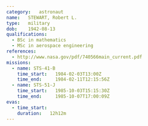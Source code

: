 ```yaml
---
category:	astronaut
name:	STEWART, Robert L.
type:	military
dob:	1942-08-13
qualifications:
  - BSc in mathematics
  - MSc in aerospace engineering
references:
  - http://www.nasa.gov/pdf/740566main_current.pdf
missions:
  - name: STS-41-B
    time_start:   1984-02-03T13:00Z
    time_end:     1984-02-11T12:15:56Z
  - name: STS-51-J
    time_start:   1985-10-03T15:15:30Z
    time_end:     1985-10-07T17:00:09Z
evas:
  - time_start: 
    duration:   12h12m
---
```


